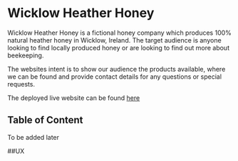 # Wicklow Heather Honey
Wicklow Heather Honey is a fictional honey company which produces 100% natural heather honey in Wicklow, Ireland. The target audience is anyone looking to find locally produced honey or are looking to find out more about beekeeping.

The websites intent is to show our audience the products available, where we can be found and provide contact details for any questions or special requests.

The deployed live website can be found [here](https://colmpurcell.github.io/CI-PP1-WicklowHeatherHoney/)

## Table of Content
To be added later

##UX

